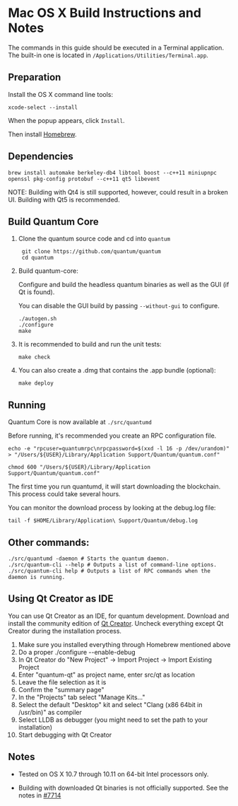 Mac OS X Build Instructions and Notes
====================================
The commands in this guide should be executed in a Terminal application.
The built-in one is located in `/Applications/Utilities/Terminal.app`.

Preparation
-----------
Install the OS X command line tools:

`xcode-select --install`

When the popup appears, click `Install`.

Then install [Homebrew](http://brew.sh).

Dependencies
----------------------

    brew install automake berkeley-db4 libtool boost --c++11 miniupnpc openssl pkg-config protobuf --c++11 qt5 libevent

NOTE: Building with Qt4 is still supported, however, could result in a broken UI. Building with Qt5 is recommended.

Build Quantum Core
------------------------

1. Clone the quantum source code and cd into `quantum`

        git clone https://github.com/quantum/quantum
        cd quantum

2.  Build quantum-core:

    Configure and build the headless quantum binaries as well as the GUI (if Qt is found).

    You can disable the GUI build by passing `--without-gui` to configure.

        ./autogen.sh
        ./configure
        make

3.  It is recommended to build and run the unit tests:

        make check

4.  You can also create a .dmg that contains the .app bundle (optional):

        make deploy

Running
-------

Quantum Core is now available at `./src/quantumd`

Before running, it's recommended you create an RPC configuration file.

    echo -e "rpcuser=quantumrpc\nrpcpassword=$(xxd -l 16 -p /dev/urandom)" > "/Users/${USER}/Library/Application Support/Quantum/quantum.conf"

    chmod 600 "/Users/${USER}/Library/Application Support/Quantum/quantum.conf"

The first time you run quantumd, it will start downloading the blockchain. This process could take several hours.

You can monitor the download process by looking at the debug.log file:

    tail -f $HOME/Library/Application\ Support/Quantum/debug.log

Other commands:
-------

    ./src/quantumd -daemon # Starts the quantum daemon.
    ./src/quantum-cli --help # Outputs a list of command-line options.
    ./src/quantum-cli help # Outputs a list of RPC commands when the daemon is running.

Using Qt Creator as IDE
------------------------
You can use Qt Creator as an IDE, for quantum development.
Download and install the community edition of [Qt Creator](https://www.qt.io/download/).
Uncheck everything except Qt Creator during the installation process.

1. Make sure you installed everything through Homebrew mentioned above
2. Do a proper ./configure --enable-debug
3. In Qt Creator do "New Project" -> Import Project -> Import Existing Project
4. Enter "quantum-qt" as project name, enter src/qt as location
5. Leave the file selection as it is
6. Confirm the "summary page"
7. In the "Projects" tab select "Manage Kits..."
8. Select the default "Desktop" kit and select "Clang (x86 64bit in /usr/bin)" as compiler
9. Select LLDB as debugger (you might need to set the path to your installation)
10. Start debugging with Qt Creator

Notes
-----

* Tested on OS X 10.7 through 10.11 on 64-bit Intel processors only.

* Building with downloaded Qt binaries is not officially supported. See the notes in [#7714](https://github.com/quantum/quantum/issues/7714)
